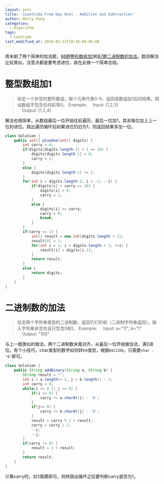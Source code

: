 ```yaml
---
layout: post
title: '[LeetCode From Day One] - Addition and Subtraction'
author: Marty Pang
categories: 
  - Algorithm
tags: 
  - LeetCode
last_modified_at: 2019-03-11T10:18:09-05:00
---
```


周末刷了两个简单的加法题，[66题整形数组加1](https://leetcode.com/problems/plus-one/description/)和[67题二进制数的加法](https://leetcode.com/problems/add-binary/description/)。题目解法比较类似，注意点都是要考虑进位，故在此做一个简单总结。

# 整型数组加1

> 给定一个非空的整形数组，每个元素代表0-9，返回该数组加1后的结果。假设数组不包含任何前导0。
> Example: 
&nbsp; &nbsp; Input: [1,2,3]  
&nbsp; &nbsp; Output: [1,2,4]  

解法也很简单，从数组最后一位开始往前遍历，最后一位加1，其余每位加上上一位的进位。跳出遍历循环后如果进位仍旧为1，则返回结果多加一位。

```java
class Solution {
    public int[] plusOne(int[] digits) {
        int carry = 0;
        if(digits[digits.length-1] + 1 == 10) {
            digits[digits.length-1] = 0;
            carry = 1;
        }
        else {
            digits[digits.length-1] += 1;
        }
        for(int i = digits.length-2; i > -1; --i) {
            if(digits[i] + carry == 10) {
                digits[i] = 0;
                carry = 1;
            }
            else {
                digits[i] += carry;
                carry = 0;
                break;
            }
        }
        if(carry == 1) {
            int[] result = new int[digits.length + 1];
            result[0] = 1;
            for(int i = 1; i < digits.length + 1; ++i) {
                result[i] = digits[i-1];
            }
            return result;
        }
        else {
            return digits;
        }
    }
}
```

# 二进制数的加法

> 给定两个字符串类型的二进制数，返回它们的和（二进制字符串返回）。输入字符串非空并且只包含0和1。
> Example: 
&nbsp; &nbsp; Input: a="11", b="1"  
&nbsp; &nbsp; Output: "100"

与上一题类似的做法，两个二进制数末尾对齐，从最后一位开始做加法，满2进位。有个小技巧，char类型的数字如何转int类型，根据`ASCII码`，只需要`char - '0'`即可。

```java
class Solution {
    public String addBinary(String a, String b) {
        String result = "";
        int i = a.length()-1, j = b.length() - 1;
        int carry = 0;
        while(i >= 0 || j >= 0) {
            if(i >= 0) {
                carry += a.charAt(i) - '0';    
            }
            if(j>= 0) {
                carry += b.charAt(j) - '0';
            }
            result = carry % 2 + result;
            carry = carry / 2; 
            --i;
            --j;
        }
        if(carry != 0) {
            result = 1 + result;
        }
        return result;
    }
}
```

计算carry时，对2取模即可。同样跳出循环之后要判断carry是否为1。